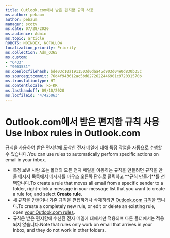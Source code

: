 ```yaml
---
title: Outlook.com에서 받은 편지함 규칙 사용
ms.author: pebaum
author: pebaum
manager: scotv
ms.date: 07/28/2020
ms.audience: Admin
ms.topic: article
ROBOTS: NOINDEX, NOFOLLOW
localization_priority: Priority
ms.collection: Adm_O365
ms.custom:
- "6433"
- "9003531"
ms.openlocfilehash: bde03c10a1911503d0daa45d903d04e0d830b35c
ms.sourcegitcommit: 76d4f943612ac5bd8272622446901c972031570b
ms.translationtype: HT
ms.contentlocale: ko-KR
ms.lasthandoff: 09/10/2020
ms.locfileid: "47425063"
---
```

# <a name="use-inbox-rules-in-outlookcom"></a><span data-ttu-id="7b472-102">Outlook.com에서 받은 편지함 규칙 사용</span><span class="sxs-lookup"><span data-stu-id="7b472-102">Use Inbox rules in Outlook.com</span></span>

<span data-ttu-id="7b472-103">규칙을 사용하여 받은 편지함에 도착한 전자 메일에 대해 특정 작업을 자동으로 수행할 수 있습니다.</span><span class="sxs-lookup"><span data-stu-id="7b472-103">You can use rules to automatically perform specific actions on email in your inbox.</span></span>

- <span data-ttu-id="7b472-104">특정 보낸 사람 또는 폴더의 모든 전자 메일을 이동하는 규칙을 만들려면 규칙을 만들 메시지 목록에서 메시지를 마우스 오른쪽 단추로 클릭하고 **규칙 만들기​​**를 선택합니다.</span><span class="sxs-lookup"><span data-stu-id="7b472-104">To create a rule that moves all email from a specific sender to a folder, right-click a message in your message list that you want to create a rule for, and select  **Create rule**.</span></span>
- <span data-ttu-id="7b472-105">새 규칙을 만들거나 기존 규칙을 편집하거나 삭제하려면 [Outlook.com 규칙](https://go.microsoft.com/fwlink/?linkid=2118142)을 엽니다.</span><span class="sxs-lookup"><span data-stu-id="7b472-105">To create a completely new rule, or edit or delete an existing rule, open [your Outlook.com rules](https://go.microsoft.com/fwlink/?linkid=2118142).</span></span>
- <span data-ttu-id="7b472-106">규칙은 받은 편지함에 수신된 전자 메일에 대해서만 적용되며 다른 폴더에서는 적용되지 않습니다.</span><span class="sxs-lookup"><span data-stu-id="7b472-106">Note that rules only work on email that arrives in your Inbox, and they do not work in other folders.</span></span>
